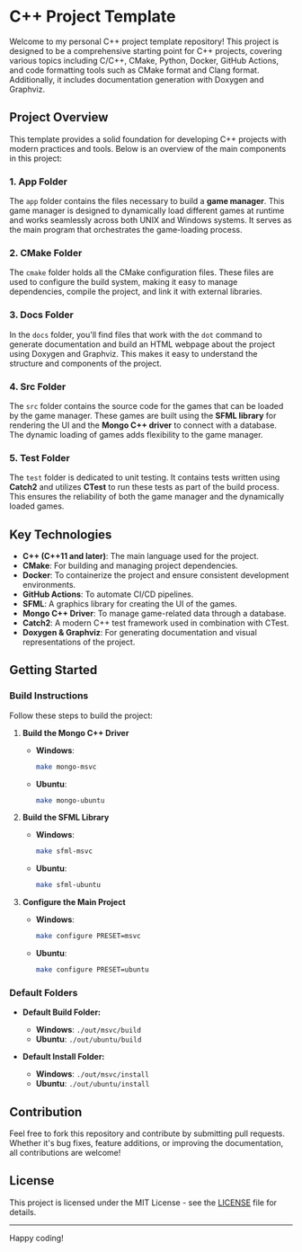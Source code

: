# C++ Project Template

Welcome to my personal C++ project template repository! This project is designed to be a comprehensive starting point for C++ projects, covering various topics including C/C++, CMake, Python, Docker, GitHub Actions, and code formatting tools such as CMake format and Clang format. Additionally, it includes documentation generation with Doxygen and Graphviz.

## Project Overview

This template provides a solid foundation for developing C++ projects with modern practices and tools. Below is an overview of the main components in this project:

### 1. **App Folder**
The `app` folder contains the files necessary to build a **game manager**. This game manager is designed to dynamically load different games at runtime and works seamlessly across both UNIX and Windows systems. It serves as the main program that orchestrates the game-loading process.

### 2. **CMake Folder**
The `cmake` folder holds all the CMake configuration files. These files are used to configure the build system, making it easy to manage dependencies, compile the project, and link it with external libraries.

### 3. **Docs Folder**
In the `docs` folder, you'll find files that work with the `dot` command to generate documentation and build an HTML webpage about the project using Doxygen and Graphviz. This makes it easy to understand the structure and components of the project.

### 4. **Src Folder**
The `src` folder contains the source code for the games that can be loaded by the game manager. These games are built using the **SFML library** for rendering the UI and the **Mongo C++ driver** to connect with a database. The dynamic loading of games adds flexibility to the game manager.

### 5. **Test Folder**
The `test` folder is dedicated to unit testing. It contains tests written using **Catch2** and utilizes **CTest** to run these tests as part of the build process. This ensures the reliability of both the game manager and the dynamically loaded games.

## Key Technologies

- **C++ (C++11 and later)**: The main language used for the project.
- **CMake**: For building and managing project dependencies.
- **Docker**: To containerize the project and ensure consistent development environments.
- **GitHub Actions**: To automate CI/CD pipelines.
- **SFML**: A graphics library for creating the UI of the games.
- **Mongo C++ Driver**: To manage game-related data through a database.
- **Catch2**: A modern C++ test framework used in combination with CTest.
- **Doxygen & Graphviz**: For generating documentation and visual representations of the project.

## Getting Started

### Build Instructions
Follow these steps to build the project:

1. **Build the Mongo C++ Driver**
   - **Windows**: 
     ```bash
     make mongo-msvc
     ```
   - **Ubuntu**: 
     ```bash
     make mongo-ubuntu
     ```

2. **Build the SFML Library**
   - **Windows**: 
     ```bash
     make sfml-msvc
     ```
   - **Ubuntu**: 
     ```bash
     make sfml-ubuntu
     ```

3. **Configure the Main Project**
   - **Windows**: 
     ```bash
     make configure PRESET=msvc
     ```
   - **Ubuntu**: 
     ```bash
     make configure PRESET=ubuntu
     ```

### Default Folders
- **Default Build Folder:**
   - **Windows**: `./out/msvc/build`
   - **Ubuntu**: `./out/ubuntu/build`
  
- **Default Install Folder:**
   - **Windows**: `./out/msvc/install`
   - **Ubuntu**: `./out/ubuntu/install`

## Contribution
Feel free to fork this repository and contribute by submitting pull requests. Whether it's bug fixes, feature additions, or improving the documentation, all contributions are welcome!

## License
This project is licensed under the MIT License - see the [LICENSE](LICENSE) file for details.

---

Happy coding!
